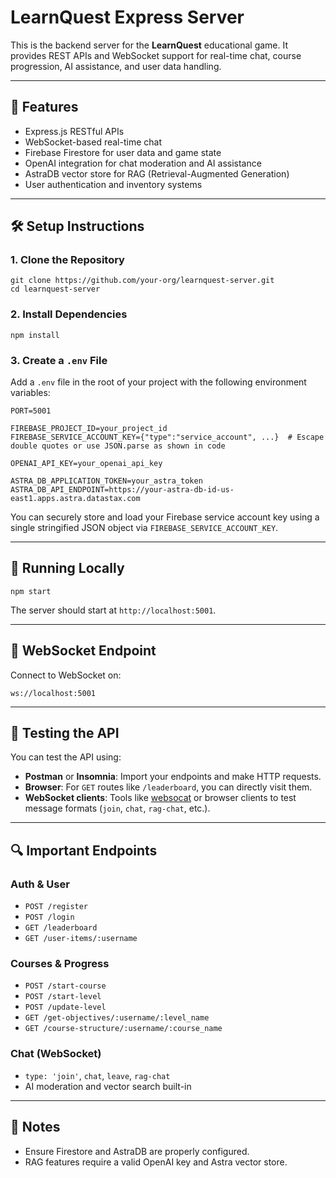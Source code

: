 # LearnQuest Express Server

This is the backend server for the **LearnQuest** educational game. It provides REST APIs and WebSocket support for real-time chat, course progression, AI assistance, and user data handling.

---

## 🚀 Features

- Express.js RESTful APIs
- WebSocket-based real-time chat
- Firebase Firestore for user data and game state
- OpenAI integration for chat moderation and AI assistance
- AstraDB vector store for RAG (Retrieval-Augmented Generation)
- User authentication and inventory systems

---

## 🛠️ Setup Instructions

### 1. Clone the Repository

```
git clone https://github.com/your-org/learnquest-server.git
cd learnquest-server
```

### 2. Install Dependencies

```
npm install
```

### 3. Create a `.env` File

Add a `.env` file in the root of your project with the following environment variables:

```
PORT=5001

FIREBASE_PROJECT_ID=your_project_id
FIREBASE_SERVICE_ACCOUNT_KEY={"type":"service_account", ...}  # Escape double quotes or use JSON.parse as shown in code

OPENAI_API_KEY=your_openai_api_key

ASTRA_DB_APPLICATION_TOKEN=your_astra_token
ASTRA_DB_API_ENDPOINT=https://your-astra-db-id-us-east1.apps.astra.datastax.com
```

You can securely store and load your Firebase service account key using a single stringified JSON object via `FIREBASE_SERVICE_ACCOUNT_KEY`.

---

## 🧪 Running Locally

```
npm start
```

The server should start at `http://localhost:5001`.

---

## 📡 WebSocket Endpoint

Connect to WebSocket on:

```
ws://localhost:5001
```

---

## 🧪 Testing the API

You can test the API using:

- **Postman** or **Insomnia**: Import your endpoints and make HTTP requests.
- **Browser**: For `GET` routes like `/leaderboard`, you can directly visit them.
- **WebSocket clients**: Tools like [websocat](https://github.com/vi/websocat) or browser clients to test message formats (`join`, `chat`, `rag-chat`, etc.).

---

## 🔍 Important Endpoints

### Auth & User

- `POST /register`
- `POST /login`
- `GET /leaderboard`
- `GET /user-items/:username`

### Courses & Progress

- `POST /start-course`
- `POST /start-level`
- `POST /update-level`
- `GET /get-objectives/:username/:level_name`
- `GET /course-structure/:username/:course_name`

### Chat (WebSocket)

- `type: 'join'`, `chat`, `leave`, `rag-chat`
- AI moderation and vector search built-in

---

## 🧹 Notes

- Ensure Firestore and AstraDB are properly configured.
- RAG features require a valid OpenAI key and Astra vector store.

